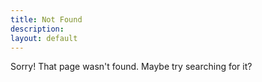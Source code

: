 ```yaml
---
title: Not Found
description: 
layout: default
---
```


Sorry!  That page wasn't found.  Maybe try searching for it?